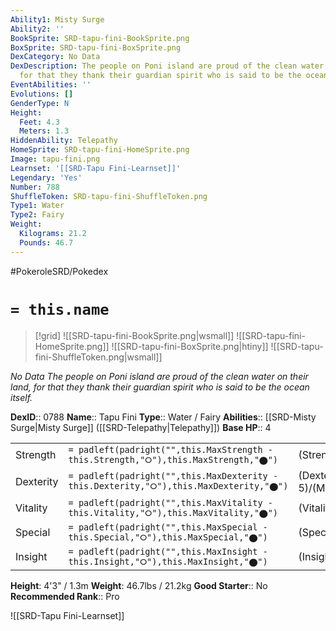 ```yaml
---
Ability1: Misty Surge
Ability2: ''
BookSprite: SRD-tapu-fini-BookSprite.png
BoxSprite: SRD-tapu-fini-BoxSprite.png
DexCategory: No Data
DexDescription: The people on Poni island are proud of the clean water on their land,
  for that they thank their guardian spirit who is said to be the ocean itself.
EventAbilities: ''
Evolutions: []
GenderType: N
Height:
  Feet: 4.3
  Meters: 1.3
HiddenAbility: Telepathy
HomeSprite: SRD-tapu-fini-HomeSprite.png
Image: tapu-fini.png
Learnset: '[[SRD-Tapu Fini-Learnset]]'
Legendary: 'Yes'
Number: 788
ShuffleToken: SRD-tapu-fini-ShuffleToken.png
Type1: Water
Type2: Fairy
Weight:
  Kilograms: 21.2
  Pounds: 46.7
---
```


#PokeroleSRD/Pokedex

# `= this.name`

> [!grid]
> ![[SRD-tapu-fini-BookSprite.png|wsmall]]
> ![[SRD-tapu-fini-HomeSprite.png]]
> ![[SRD-tapu-fini-BoxSprite.png|htiny]]
> ![[SRD-tapu-fini-ShuffleToken.png|wsmall]]


*No Data*
*The people on Poni island are proud of the clean water on their land, for that they thank their guardian spirit who is said to be the ocean itself.*

**DexID**:: 0788
**Name**:: Tapu Fini
**Type**:: Water / Fairy
**Abilities**:: [[SRD-Misty Surge|Misty Surge]] ([[SRD-Telepathy|Telepathy]])
**Base HP**:: 4

|           |                                                                                        |                                          |
| --------- | -------------------------------------------------------------------------------------- | ---------------------------------------- |
| Strength  | `= padleft(padright("",this.MaxStrength - this.Strength,"⭘"),this.MaxStrength,"⬤")`    | (Strength::5)/(MaxStrength::5)   |
| Dexterity | `= padleft(padright("",this.MaxDexterity - this.Dexterity,"⭘"),this.MaxDexterity,"⬤")` | (Dexterity:: 5)/(MaxDexterity::5) |
| Vitality  | `= padleft(padright("",this.MaxVitality - this.Vitality,"⭘"),this.MaxVitality,"⬤")`    | (Vitality::6)/(MaxVitality::6)   |
| Special   | `= padleft(padright("",this.MaxSpecial - this.Special,"⭘"),this.MaxSpecial,"⬤")`       | (Special::6)/(MaxSpecial::6)     |
| Insight   | `= padleft(padright("",this.MaxInsight - this.Insight,"⭘"),this.MaxInsight,"⬤")`       | (Insight::7)/(MaxInsight::7)     |

**Height**: 4'3" / 1.3m
**Weight**: 46.7lbs / 21.2kg
**Good Starter**:: No
**Recommended Rank**:: Pro

![[SRD-Tapu Fini-Learnset]]